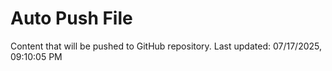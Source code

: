 # Auto Push File

Content that will be pushed to GitHub repository.
Last updated: 07/17/2025, 09:10:05 PM